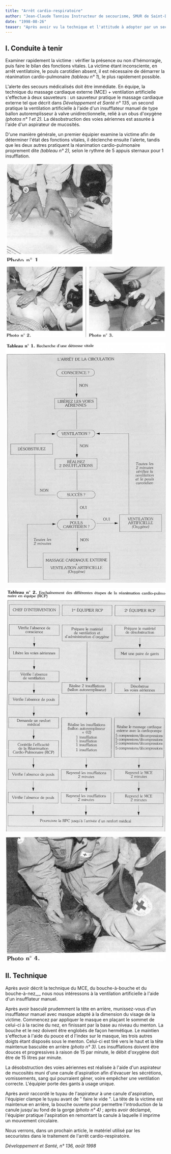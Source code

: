 ```yaml
---
title: "Arrêt cardio-respiratoire"
author: "Jean-Claude Tanniou Instructeur de secourisme, SMUR de Saint-Denis"
date: "1998-08-26"
teaser: "Après avoir vu la technique et l'attitude à adopter par un secouriste isolé dépourvu de matériel face à un arrêt cardio-respiratoire, nous traitons, dans cet article, de la conduite à tenir face au même problème par des secouristes agissant en équipe organisée."
---
```


## I. Conduite à tenir

Examiner rapidement la victime : vérifier la présence ou non d'hémorragie, puis faire le bilan des fonctions vitales. La victime étant inconsciente, en arrêt ventilatoire, le pouls carotidien absent, il est nécessaire de démarrer la réanimation cardio-pulmonaire _(tableau_ _n° 1_), le plus rapidement possible.

L'alerte des secours médicalisés doit être immédiate. En équipe, la technique du massage cardiaque externe (MCE) + ventilation artificielle s'effectue à deux sauveteurs : un sauveteur pratique le massage cardiaque externe tel que décrit dans _Développement et Santé n° 135_, un second pratique la ventilation artificielle à l'aide d'un insufflateur manuel de type ballon autoremplisseur à valve unidirectionnelle, relié à un obus d'oxygène _(photos_ _n° 1 et 2)._ La désobstruction des voies aériennes est assurée à l'aide d'un aspirateur de mucosités.

D'une manière générale, un premier équipier examine la victime afin de déterminer l'état des fonctions vitales, il déclenche ensuite l'alerte, tandis que les deux autres pratiquent la réanimation cardio-pulmonaire proprement dite _(tableau n° 2),_ selon le rythme de 5 appuis sternaux pour 1 insufflation.


![](i795-1.jpg)

![](i795-2.jpg)

![](i795-3.jpg)

![](i795-4.jpg)

![](i795-5.jpg)


## II. Technique

Après avoir décrit la technique du MCE, du bouche-à-bouche et du bouche-à-nez_,_ nous nous intéressons à la ventilation artificielle à l'aide d'un insufflateur manuel.

Après avoir basculé prudemment la tête en arrière, munissez-vous d'un insufflateur manuel avec masque adapté à la dimension du visage de la victime. Commencez par appliquer le masque en plaçant le sommet de celui-ci à la racine du nez, en finissant par la base au niveau du menton. La bouche et le nez doivent être englobés de façon hermétique. Le maintien s'effectue à l'aide du pouce et d l'index sur le masque, les trois autres doigts étant disposés sous le menton. Celui-ci est tiré vers le haut et la tête maintenue basculée en arrière _(photo n° 3)._ Les insufflations doivent être douces et progressives à raison de 15 par minute, le débit d'oxygène doit être de 15 litres par minute.

La désobstruction des voies aériennes est réalisée à l'aide d'un aspirateur de mucosités muni d'une canule d'aspiration afin d'évacuer les sécrétions, vomissements, sang qui pourraient gêner, voire empêcher une ventilation correcte. L'équipier porte des gants à usage unique.

Après avoir raccordé le tuyau de l'aspirateur à une canule d'aspiration, l'équipier clampe le tuyau avant de " faire le vide ". La tête de la victime est maintenue en arrière, la bouche ouverte pour permettre l'introduction de la canule jusqu'au fond de la gorge _(photo n° 4)_ ; après avoir déclampé, l'équipier pratique l'aspiration en remontant la canule à laquelle il imprime un mouvement circulaire.

Nous verrons, dans un prochain article, le matériel utilisé par les secouristes dans le traitement de l'arrêt cardio-respiratoire.

_Développement et Santé, n° 136, août 1998_